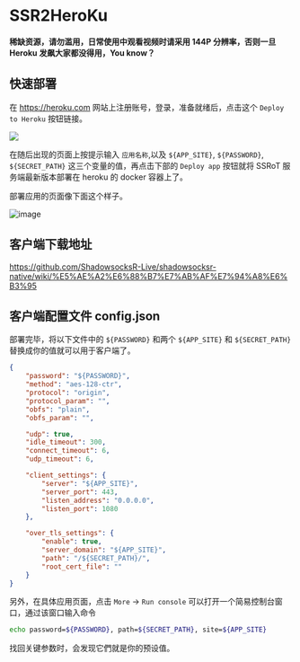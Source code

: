 # SSR2HeroKu

**稀缺资源，请勿滥用，日常使用中观看视频时请采用 144P 分辨率，否则一旦 Heroku 发飙大家都没得用，You know？**

## 快速部署

在 https://heroku.com 网站上注册账号，登录，准备就绪后，点击这个 `Deploy to Heroku` 按钮链接。

[![](https://user-images.githubusercontent.com/30760636/96996783-0da82100-1563-11eb-9af1-3ecd0a83420b.png)](https://heroku.com/deploy?template=https://github.com/efzuhjg/ssmk/tree/main)

在随后出现的页面上按提示输入 `应用名称`,以及 `${APP_SITE}`, `${PASSWORD}`, `${SECRET_PATH}` 这三个变量的值，再点击下部的 `Deploy app` 按钮就将 SSRoT 服务端最新版本部署在 heroku 的 docker 容器上了。

部署应用的页面像下面这个样子。

![image](https://user-images.githubusercontent.com/30760636/96831486-bffebc00-146f-11eb-852e-9705b5866eb1.png)

## 客户端下载地址

https://github.com/ShadowsocksR-Live/shadowsocksr-native/wiki/%E5%AE%A2%E6%88%B7%E7%AB%AF%E7%94%A8%E6%B3%95

## 客户端配置文件 config.json

部署完毕，将以下文件中的 `${PASSWORD}` 和两个 `${APP_SITE}` 和 `${SECRET_PATH}` 替换成你的值就可以用于客户端了。

```json
{
    "password": "${PASSWORD}",
    "method": "aes-128-ctr",
    "protocol": "origin",
    "protocol_param": "",
    "obfs": "plain",
    "obfs_param": "",

    "udp": true,
    "idle_timeout": 300,
    "connect_timeout": 6,
    "udp_timeout": 6,

    "client_settings": {
        "server": "${APP_SITE}",
        "server_port": 443,
        "listen_address": "0.0.0.0",
        "listen_port": 1080
    },

    "over_tls_settings": {
        "enable": true,
        "server_domain": "${APP_SITE}",
        "path": "/${SECRET_PATH}/",
        "root_cert_file": ""
    }
}
```

另外，在具体应用页面，点击 `More` -> `Run console` 可以打开一个简易控制台窗口，通过该窗口输入命令
```bash
echo password=${PASSWORD}, path=${SECRET_PATH}, site=${APP_SITE}
```
找回关键参数时，会发现它們就是你的预设值。
